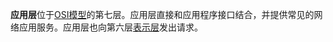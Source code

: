 **应用层**位于[OSI模型](https://zh.wikipedia.org/wiki/OSI%E6%A8%A1%E5%9E%8B "OSI模型")的第七层。应用层直接和应用程序接口结合，并提供常见的网络应用服务。应用层也向第六层[表示层](https://zh.wikipedia.org/wiki/%E8%A1%A8%E7%A4%BA%E5%B1%82 "表示层")发出请求。